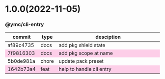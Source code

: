 <a name="1.0.0"></a>
# 1.0.0(2022-11-05)
### @ymc/cli-entry
<table><thead><tr><th>commit</th><th>type</th><th style="width:80%">desciption</th></tr></thead><tbody><tr><td><a title="docs(core): add pkg shield state&#10;&#10;add unit test&#10;&#10;generated by ymc@robot" hrel="https://github.com/ymc-github/js-idea/commit/aaf89c47358fc7e081c039bd30a51e0ede3fadb2"> af89c4735 </a></td>
<td>docs</td>
<td>add pkg shield state</td></tr>
<tr style="background-color:#fdcee8;" ><td><a title="docs(core): add pkg scope at name&#10;&#10;export setClassConstructor and alias&#10;export setClassMethod and alias&#10;export mixClass and alias&#10;export setClassMethodAlias&#10;&#10;generated by ymc@robot" hrel="https://github.com/ymc-github/js-idea/commit/17f9816303affed7df6cf9d56cf31f4ee2c7cbd5"> 7f9816303 </a></td>
<td>docs</td>
<td>add pkg scope at name</td></tr>
<tr><td><a title="chore(core): update pack preset&#10;&#10;define option from param&#10;get help usage text&#10;update entry option with usage text&#10;get builtin , cli and current flags&#10;&#10;generated by ymc@robot" hrel="https://github.com/ymc-github/js-idea/commit/a5b0de981ab50774ae0820486d1f2b6959c59f7a"> 5b0de981a </a></td>
<td>chore</td>
<td>update pack preset</td></tr>
<tr style="background-color:#fdcee8;" ><td><a title="feat(core): help to handle cli entry&#10;&#10;add Vagrantfile file&#10;add .env file" hrel="https://github.com/ymc-github/js-idea/commit/01642b73a4180669f2e9daa9dc627f760fab214a"> 1642b73a4 </a></td>
<td>feat</td>
<td>help to handle cli entry</td></tr></tbody></table>